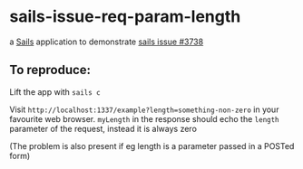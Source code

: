 # sails-issue-req-param-length

a [Sails](http://sailsjs.org) application to demonstrate [sails issue #3738](https://github.com/balderdashy/sails/issues/3738)

## To reproduce:

Lift the app with ```sails c```

Visit ```http://localhost:1337/example?length=something-non-zero``` in your favourite web browser.
```myLength``` in the response should echo the ```length``` parameter of the request, instead it is always zero

(The problem is also present if eg length is a parameter passed in a POSTed form)

